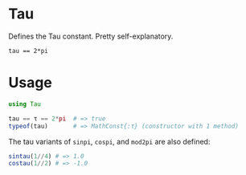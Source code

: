 # Tau

Defines the Tau constant. Pretty self-explanatory.

```
tau == 2*pi
```

# Usage

```julia
using Tau

tau == τ == 2*pi  # => true
typeof(tau)       # => MathConst{:τ} (constructor with 1 method)
```

The tau variants of `sinpi`, `cospi`, and `mod2pi` are also defined:

```julia
sintau(1//4) # => 1.0
costau(1//2) # => -1.0
```

